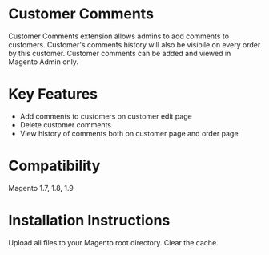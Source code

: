 # Customer Comments
Customer Comments extension allows admins to add comments to customers. Customer's comments history will also be visibile on every order by this customer. Customer comments can be added and viewed in Magento Admin only.



# Key Features
- Add comments to customers on customer edit page
- Delete customer comments
- View history of comments both on customer page and order page

# Compatibility

Magento 1.7, 1.8, 1.9

# Installation Instructions

Upload all files to your Magento root directory.
Clear the cache.
